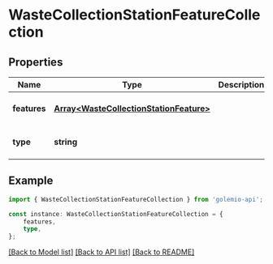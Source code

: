 # WasteCollectionStationFeatureCollection


## Properties

Name | Type | Description | Notes
------------ | ------------- | ------------- | -------------
**features** | [**Array&lt;WasteCollectionStationFeature&gt;**](WasteCollectionStationFeature.md) |  | [optional] [default to undefined]
**type** | **string** |  | [optional] [default to undefined]

## Example

```typescript
import { WasteCollectionStationFeatureCollection } from 'golemio-api';

const instance: WasteCollectionStationFeatureCollection = {
    features,
    type,
};
```

[[Back to Model list]](../README.md#documentation-for-models) [[Back to API list]](../README.md#documentation-for-api-endpoints) [[Back to README]](../README.md)
